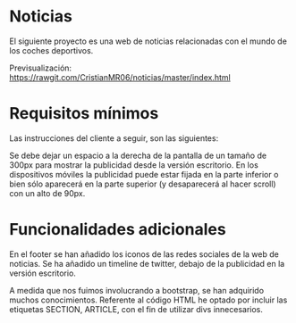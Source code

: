 # Noticias

El siguiente proyecto es una web de noticias relacionadas con el mundo de los coches deportivos.

Previsualización: https://rawgit.com/CristianMR06/noticias/master/index.html

# Requisitos mínimos

Las instrucciones del cliente a seguir, son las siguientes:

Se debe dejar un espacio a la derecha de la pantalla de un tamaño de 300px para mostrar la publicidad desde la versión escritorio.
En los dispositivos móviles la publicidad puede estar fijada en la parte inferior o bien sólo aparecerá en la parte superior (y desaparecerá al hacer scroll) con un alto de 90px.

# Funcionalidades adicionales

En el footer se han añadido los iconos de las redes sociales de la web de noticias.
Se ha añadido un timeline de twitter, debajo de la publicidad en la versión escritorio.

A medida que nos fuimos involucrando a bootstrap, se han adquirido muchos conocimientos. Referente al código HTML he optado por incluir las etiquetas SECTION, ARTICLE, con el fin de utilizar divs innecesarios.
